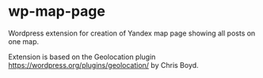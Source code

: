 wp-map-page
===========

Wordpress extension for creation of Yandex map page showing all posts on one map.

Extension is based on the Geolocation plugin https://wordpress.org/plugins/geolocation/ by Chris Boyd.
